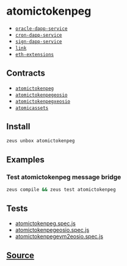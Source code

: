 
atomictokenpeg
====================









* [`oracle-dapp-service`](oracle-dapp-service.md)
* [`cron-dapp-service`](cron-dapp-service.md)
* [`sign-dapp-service`](sign-dapp-service.md)
* [`link`](link.md)
* [`eth-extensions`](eth-extensions.md)



## Contracts
* [`atomictokenpeg`](https://github.com/liquidapps-io/zeus-sdk/tree/master/boxes/groups/sample/atomictokenpeg/contracts/eos/atomictokenpeg)
* [`atomictokenpegeosio`](https://github.com/liquidapps-io/zeus-sdk/tree/master/boxes/groups/sample/atomictokenpeg/contracts/eos/atomictokenpegeosio)
* [`atomictokenpegxeosio`](https://github.com/liquidapps-io/zeus-sdk/tree/master/boxes/groups/sample/atomictokenpeg/contracts/eos/atomictokenpegxeosio)
* [`atomicassets`](https://github.com/liquidapps-io/zeus-sdk/tree/master/boxes/groups/sample/atomictokenpeg/contracts/eos/atomicassets)
## Install
```bash
zeus unbox atomictokenpeg
```
## Examples
### Test atomictokenpeg message bridge
```bash
zeus compile && zeus test atomictokenpeg
```










## Tests 
* [atomictokenpeg.spec.js](https://github.com/liquidapps-io/zeus-sdk/tree/master/boxes/groups/sample/atomictokenpeg/test/atomictokenpeg.spec.js)
* [atomictokenpegeosio.spec.js](https://github.com/liquidapps-io/zeus-sdk/tree/master/boxes/groups/sample/atomictokenpeg/test/atomictokenpegeosio.spec.js)
* [atomictokenpegevm2eosio.spec.js](https://github.com/liquidapps-io/zeus-sdk/tree/master/boxes/groups/sample/atomictokenpeg/test/atomictokenpegevm2eosio.spec.js)
## [Source](https://github.com/liquidapps-io/zeus-sdk/tree/master/boxes/groups/sample/atomictokenpeg)